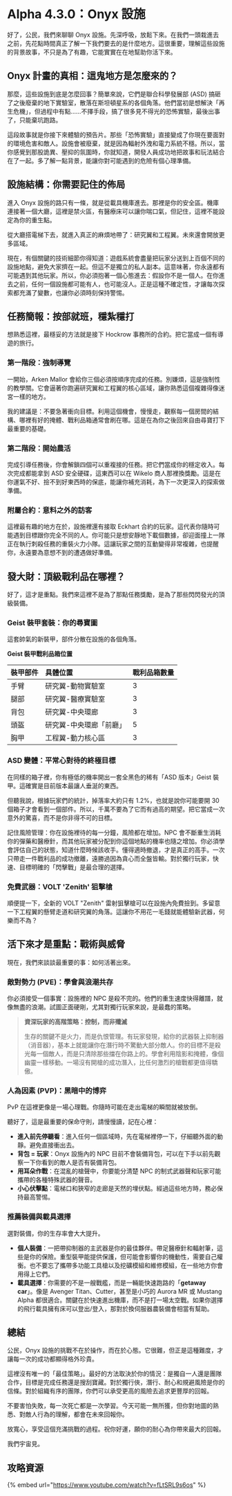 # Alpha 4.3.0：Onyx 設施

好了，公民，我們來聊聊 Onyx 設施。先深呼吸，放鬆下來。在我們一頭栽進去之前，先花點時間真正了解一下我們要去的是什麼地方。這很重要，理解這些設施的背景故事，不只是為了有趣，它能實實在在地幫助你活下來。

## Onyx 計畫的真相：這鬼地方是怎麼來的？

那麼，這些設施到底是怎麼回事？簡單來說，它們是聯合科學發展部 (ASD) 搞砸了之後廢棄的地下實驗室，散落在斯坦頓星系的各個角落。他們當初是想解決「再生危機」，但過程中有點……不擇手段，搞了很多見不得光的恐怖實驗，最後出事了，只能棄坑跑路。

這段故事就是你接下來體驗的預告片。那些「恐怖實驗」直接變成了你現在要面對的環境危害和敵人。設施會被廢棄，就是因為輻射外洩和電力系統不穩。所以，當你感覺到那股詭異、壓抑的氛圍時，你就知道，開發人員成功地把故事和玩法結合在了一起。多了解一點背景，能讓你對可能遇到的危險有個心理準備。

## 設施結構：你需要記住的佈局

進入 Onyx 設施的路只有一條，就是從載具機庫進去。那裡是你的安全區。機庫連接著一個大廳，這裡是禁火區，有醫療床可以讓你喘口氣，但記住，這裡不能設定為你的重生點。

從大廳搭電梯下去，就進入真正的麻煩地帶了：研究翼和工程翼。未來還會開放更多區域。

現在，有個關鍵的技術細節你得知道：遊戲系統會盡量把玩家分送到上百個不同的設施地點，避免大家擠在一起。但這不是獨立的私人副本。這意味著，你永遠都有可能遇到其他玩家。所以，你必須抱著一個心態進去：假設你不是一個人。在你進去之前，任何一個設施都可能有人，也可能沒人。正是這種不確定性，才讓每次探索都充滿了變數，也讓你必須時刻保持警惕。

## 任務簡報：按部就班，穩紮穩打

想熟悉這裡，最穩妥的方法就是接下 Hockrow 事務所的合約。把它當成一個有導遊的旅行。

### 第一階段：強制導覽

一開始，Arken Mallor 會給你三個必須按順序完成的任務。別嫌煩，這是強制性的教學關。它會逼著你跑遍研究翼和工程翼的核心區域，讓你熟悉這個複雜得像迷宮一樣的地方。

我的建議是：不要急著衝向目標。利用這個機會，慢慢走，觀察每一個房間的結構、哪裡有好的掩體、戰利品箱通常會刷在哪。這是在為你之後回來自由尋寶打下最重要的基礎。

### 第二階段：開始農活

完成引導任務後，你會解鎖四個可以重複接的任務。把它們當成你的穩定收入。每次完成都能拿到 ASD 安全硬碟，這東西可以在 Wikelo 商人那裡換獎勵。這是在你運氣不好、撿不到好東西時的保底，能讓你補充消耗，為下一次更深入的探索做準備。

### 附屬合約：意料之外的訪客

這裡最有趣的地方在於，設施裡還有接取 Eckhart 合約的玩家。這代表你隨時可能遇到目標跟你完全不同的人。你可能只是想安靜地下載個數據，卻迎面撞上一隊正在執行刺殺任務的重裝火力小隊。這讓玩家之間的互動變得非常複雜，也提醒你，永遠要為意想不到的遭遇做好準備。

## 發大財：頂級戰利品在哪裡？

好了，這才是重點。我們來這裡不是為了那點任務獎勵，是為了那些閃閃發光的頂級裝備。

### Geist 裝甲套裝：你的尋寶圖

這套帥氣的新裝甲，部件分散在設施的各個角落。

**Geist 裝甲戰利品箱位置**

| 裝甲部件 | 具體位置                | 戰利品箱數量 |
| :------- | :---------------------- | :----------- |
| 手臂     | 研究翼-動物實驗室       | 3            |
| 腿部     | 研究翼-醫療實驗室       | 3            |
| 背包     | 研究翼-中央環廊         | 3            |
| 頭盔     | 研究翼-中央環廊「前廳」 | 5            |
| 胸甲     | 工程翼-動力核心區       | 3            |

### ASD 變體：平常心對待的終極目標

在同樣的箱子裡，你有極低的機率開出一套全黑色的稀有「ASD 版本」Geist 裝甲。這確實是目前版本最讓人垂涎的東西。

但聽我說，根據玩家們的統計，掉落率大約只有 1.2%，也就是說你可能要開 30 個箱子才會看到一個部件。所以，千萬不要為了它而有過高的期望。把它當成一次意外的驚喜，而不是你非得不可的目標。

記住風險管理：你在設施裡待的每一分鐘，風險都在增加。NPC 會不斷重生消耗你的彈藥和醫療針，而其他玩家被分配到你這個地點的機率也隨之增加。你必須學會評估自己的狀態，知道什麼時候該收手。懂得適時撤退，才是真正的高手。一次只帶走一件戰利品的成功撤離，遠勝過因為貪心而全盤皆輸。對於獨行玩家，快速、目標明確的「閃擊戰」是最合理的選擇。

### 免費武器：VOLT 'Zenith' 狙擊槍

順便提一下，全新的 VOLT "Zenith" 雷射狙擊槍可以在設施內免費撿到。多留意一下工程翼的懸臂走道和研究翼的角落。這讓你不用花一毛錢就能體驗新武器，何樂而不為？

## 活下來才是重點：戰術與威脅

現在，我們來談談最重要的事：如何活著出來。

### 敵對勢力 (PVE)：學會與浪潮共存

你必須接受一個事實：設施裡的 NPC 是殺不完的。他們的重生速度快得離譜，就像無盡的浪潮。試圖正面硬剛，尤其對獨行玩家來說，是最蠢的策略。

> **資深玩家的高階策略：控制，而非殲滅**
>
> 生存的關鍵不是火力，而是仇恨管理。有玩家發現，給你的武器裝上抑制器（消音器），基本上就能讓你在潛行時不驚動大部分敵人。你的目標不是殺光每一個敵人，而是只清除那些擋在你路上的。學會利用陰影和掩體，像個幽靈一樣移動。一場沒有開槍的成功潛入，比任何激烈的槍戰都更值得驕傲。

### 人為因素 (PVP)：黑暗中的博弈

PvP 在這裡更像是一場心理戰。你隨時可能在走出電梯的瞬間就被放倒。

聽好了，這是最重要的保命守則，請慢慢讀，記在心裡：

- **進入前先停聽看**：進入任何一個區域時，先在電梯裡停一下，仔細聽外面的動靜。避免直接衝出去。
- **背包 = 玩家**：Onyx 設施內的 NPC 目前不會裝備背包，可以在下手以前先觀察一下你看到的敵人是否有裝備背包。
- **用耳朵作戰**：在混亂的槍聲中，你要能分清楚 NPC 的制式武器聲和玩家可能攜帶的各種特殊武器的聲音。
- **小心伏擊點**：電梯口和狹窄的走廊是天然的埋伏點。經過這些地方時，務必保持最高警惕。

### 推薦裝備與載具選擇

選對裝備，你的生存率會大大提升。

- **個人裝備**：一把帶抑制器的主武器是你的最佳夥伴。帶足醫療針和輻射筆，這些是你的保險。重型裝甲能提供保護，但可能會影響你的機動性，需要自己權衡。也不要忘了攜帶多功能工具槍以及挖礦模組和維修模組，在一些地方你會用得上它們。
- **載具選擇**：你需要的不是一艘戰艦，而是一輛能快速跑路的「**getaway car**」。像是 Avenger Titan、Cutter，甚至是小巧的 Aurora MR 或 Mustang Alpha 都很適合。關鍵在於快速進出機庫，而不是打一場太空戰。如果你選擇的飛行載具擁有床可以登出/登入，那對於換伺服器農裝備會相當有幫助。

## 總結

公民，Onyx 設施的挑戰不在於操作，而在於心態。它很難，但正是這種難度，才讓每一次的成功都顯得格外珍貴。

這裡沒有唯一的「最佳策略」。最好的方法取決於你的情況：是獨自一人還是團隊合作，目標是完成任務還是搜刮寶藏。對於獨行俠，潛行、耐心和規避風險是你的信條。對於組織有序的團隊，你們可以承受更高的風險去追求更豐厚的回報。

不要害怕失敗，每一次死亡都是一次學習。今天可能一無所獲，但你對地圖的熟悉、對敵人行為的理解，都會在未來回報你。

放寬心，享受這個充滿挑戰的過程。祝你好運，願你的耐心為你帶來最大的回報。

我們宇宙見。

## 攻略資源

{% embed url="https://www.youtube.com/watch?v=fLtSRL9s6os" %}
